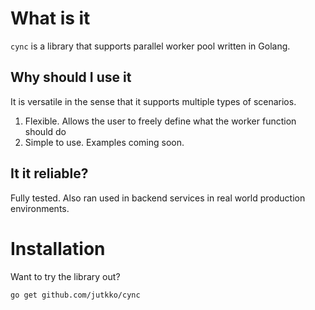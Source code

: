 # What is it
`cync` is a library that supports parallel worker pool written in Golang. 

## Why should I use it
It is versatile in the sense that it supports multiple types of scenarios. 
  1. Flexible. Allows the user to freely define what the worker function should do
  1. Simple to use. Examples coming soon.

## It it reliable?
Fully tested. Also ran used in backend services in real world production environments.

# Installation
Want to try the library out? 

```
go get github.com/jutkko/cync
```
